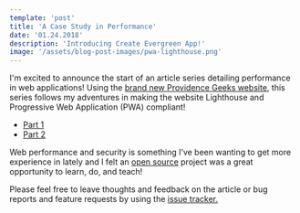 ```yaml
---
template: 'post'
title: 'A Case Study in Performance'
date: '01.24.2018'
description: 'Introducing Create Evergreen App!'
image: '/assets/blog-post-images/pwa-lighthouse.png'
---
```


I'm excited to announce the start of an article series detailing performance in web applications! Using the <a href="https://www.pvdgeeks.org/" target="_blank" rel="noopener" onclick="getOutboundLink('https://www.pvdgeeks.org/');">brand new Providence Geeks website</a>, this series follows my adventures in making the website Lighthouse and Progressive Web Application (PWA) compliant!</p>
          
- <a href="https://medium.com/@thegreenhouseio/a-pwa-for-pvd-geeks-a-case-study-in-performance-and-progressive-web-applications-pt-1-e8cc5c1d0f0a" target="_blank" rel="noopener" onclick="getOutboundLink('https://medium.com/@thegreenhouseio/a-pwa-for-pvd-geeks-a-case-study-in-performance-and-progressive-web-applications-pt-1-e8cc5c1d0f0a');">Part 1</a>
- <a href="https://medium.com/@thegreenhouseio/a-pwa-for-providence-geeks-a-case-study-in-performance-pt-2-4ba811b7be7" target="_blank" rel="noopener" onclick="getOutboundLink('https://medium.com/@thegreenhouseio/a-pwa-for-providence-geeks-a-case-study-in-performance-pt-2-4ba811b7be7');">Part 2</a>

Web performance and security is something I’ve been wanting to get more experience in lately and I felt an <a href="https://github.com/ProvidenceGeeks" target="_blank" rel="noopener" onclick="getOutboundLink('https://github.com/ProvidenceGeeks');">open source</a> project was a great opportunity to learn, do, and teach!

Please feel free to leave thoughts and feedback on the article or bug reports and feature requests by using the <a href="https://github.com/ProvidenceGeeks/website-frontend/issues" target="_blank" rel="noopener" onclick="getOutboundLink('https://github.com/ProvidenceGeeks/website-frontend/issues');"> issue tracker.</a>